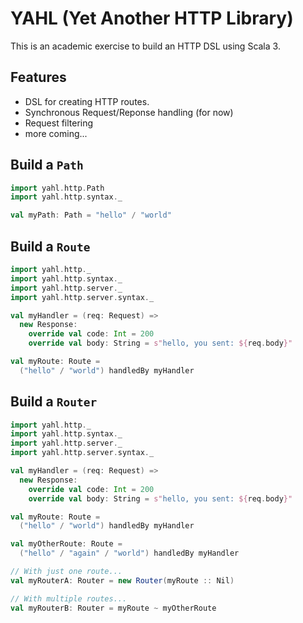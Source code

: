 # YAHL (Yet Another HTTP Library)

This is an academic exercise to build an HTTP DSL using Scala 3.

## Features
- DSL for creating HTTP routes.
- Synchronous Request/Reponse handling (for now)
- Request filtering
- more coming...

## Build a `Path`
```scala
import yahl.http.Path
import yahl.http.syntax._

val myPath: Path = "hello" / "world"
```

## Build a `Route`
```scala
import yahl.http._
import yahl.http.syntax._
import yahl.http.server._
import yahl.http.server.syntax._

val myHandler = (req: Request) =>
  new Response:
    override val code: Int = 200
    override val body: String = s"hello, you sent: ${req.body}"

val myRoute: Route =
  ("hello" / "world") handledBy myHandler
```

## Build a `Router`
```scala
import yahl.http._
import yahl.http.syntax._
import yahl.http.server._
import yahl.http.server.syntax._

val myHandler = (req: Request) =>
  new Response:
    override val code: Int = 200
    override val body: String = s"hello, you sent: ${req.body}"

val myRoute: Route =
  ("hello" / "world") handledBy myHandler

val myOtherRoute: Route =
  ("hello" / "again" / "world") handledBy myHandler

// With just one route...
val myRouterA: Router = new Router(myRoute :: Nil)

// With multiple routes...
val myRouterB: Router = myRoute ~ myOtherRoute
```
